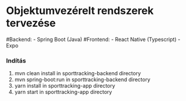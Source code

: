 # Objektumvezérelt rendszerek tervezése

#Backend:
	- Spring Boot (Java)
#Frontend:
	- React Native (Typescript)
	- Expo
    
### Indítás
1. mvn clean install in sporttracking-backend directory
2. mvn spring-boot:run in sporttracking-backend directory
3. yarn install in sporttracking-app directory
4. yarn start in sporttracking-app directory
